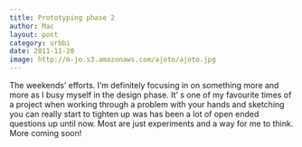 ```yaml
---
title: Prototyping phase 2
author: Mac
layout: post
category: urbbi
date: 2011-11-20
image: http://m-jo.s3.amazonaws.com/ajoto/ajoto.jpg
---
```


The weekends&#8217; efforts. I&#8217;m definitely focusing in on something more and more as I busy myself in the design phase. It&#8217; s one of my favourite times of a project when working through a problem with your hands and sketching you can really start to tighten up was has been a lot of open ended questions up until now. Most are just experiments and a way for me to think. More coming soon!